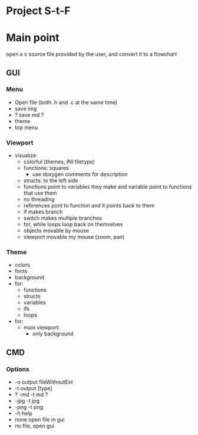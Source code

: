 # Project S-t-F
# Main point
open a c source file provided by the user, and convert it to a flowchart
## GUI
### Menu
- Open file (both .h and .c at the same time)
- save img
- ? save md ?
- theme
- top menu
### Viewport
- visualize 
  - colorful (themes, INI filetype)
  - functions: squares
    - use doxygen comments for description
  - structs: to the left side
  - functions point to variables they make and variable point to functions that use them
  - no threading
  - references pont to function and it points back to them
  - if makes branch
  - switch makes multiple branches
  - for, while loops loop back on themselves
  - objects movable by mouse
  - viewport movable my mouse (zoom, pan)
### Theme
 - colors
 - fonts
 - background
 - for:
   - functions
   - structs
   - variables
   - ifs
   - loops
 - for:
   - main viewport:
     - only background
##  CMD
### Options
- -o output fileWithoutExt
- -t output [type]
- ? -md -t md ?
- -jpg -t jpg
- -png -t png
- -h help
- none open file in gui
- no file, open gui